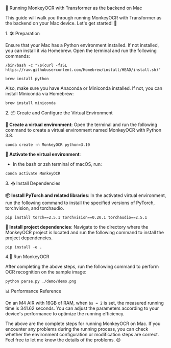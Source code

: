 🚀 Running MonkeyOCR with Transformer as the backend on Mac



This guide will walk you through running MonkeyOCR with Transformer as the backend on your Mac device. Let's get started! 🌟


1\. 🛠️ Preparation



Ensure that your Mac has a Python environment installed.  If not installed, you can install it via Homebrew. Open the terminal and run the following commands:




```
/bin/bash -c "\$(curl -fsSL https://raw.githubusercontent.com/Homebrew/install/HEAD/install.sh)"

brew install python
```

Also, make sure you have Anaconda or Miniconda installed. If not, you can install Miniconda via Homebrew:




```
brew install miniconda
```

2\. 📦 Create and Configure the Virtual Environment





**🧪 Create a virtual environment**: Open the terminal and run the following command to create a virtual environment named MonkeyOCR with Python 3.8.




```
conda create -n MonkeyOCR python=3.10
```



**🔋 Activate the virtual environment**:


*   In the bash or zsh terminal of macOS, run:




```
conda activate MonkeyOCR
```

3\. 📥 Install Dependencies





**📦 Install PyTorch and related libraries**: In the activated virtual environment, run the following command to install the specified versions of PyTorch, torchvision, and torchaudio.




```
pip install torch==2.5.1 torchvision==0.20.1 torchaudio==2.5.1
```



**🔧 Install project dependencies**: Navigate to the directory where the MonkeyOCR project is located and run the following command to install the project dependencies.




```
pip install -e .
```

4\.🚀 Run MonkeyOCR



After completing the above steps, run the following command to perform OCR recognition on the sample image:




```
python parse.py ./demo/demo.png
```

📊 Performance Reference



On an M4 AIR with 16GB of RAM, when `bs = 2` is set, the measured running time is 341.62 seconds. You can adjust the parameters according to your device's performance to optimize the running efficiency.


The above are the complete steps for running MonkeyOCR on Mac. If you encounter any problems during the running process, you can check whether the environment configuration or modification steps are correct. Feel free to let me know the details of the problems. 😊

